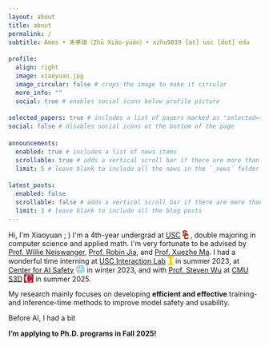 ```yaml
---
layout: about
title: about
permalink: /
subtitle: Amos • 朱孝缘（Zhū Xiào-yuán）• xzhu9839 [at] usc [dot] edu

profile:
  align: right
  image: xiaoyuan.jpg
  image_circular: false # crops the image to make it circular
  more_info: ""
  social: true # enables social icons below profile picture

selected_papers: true # includes a list of papers marked as "selected={true}"
social: false # disables social icons at the bottom of the page

announcements:
  enabled: true # includes a list of news items
  scrollable: true # adds a vertical scroll bar if there are more than 3 news items
  limit: 5 # leave blank to include all the news in the `_news` folder

latest_posts:
  enabled: false
  scrollable: false # adds a vertical scroll bar if there are more than 3 new posts items
  limit: 3 # leave blank to include all the blog posts
---
```

Hi, I'm Xiaoyuan ; ) I'm a 4th-year undergrad at [USC](https://www.usc.edu/)<img src="/assets/img/usc.svg" alt="USC logo" style="height:1.3em; vertical-align:-0.2em; margin-left:0.25em;" /> , double majoring in computer science and applied math. I'm very fortunate to be advised by [Prof. Willie Neiswanger](https://willieneis.github.io/), [Prof. Robin Jia](https://robinjia.github.io/), and [Prof. Xuezhe Ma](https://xuezhemax.github.io/). I had a wonderful time interning at [USC Interaction Lab](https://uscinteractionlab.web.app/)<img src="/assets/img/interaction_lab.png" alt="Interaction Lab logo" style="height:1.25em; vertical-align:-0.2em; margin-left:0.25em;" /> in summer 2023, at [Center for AI Safety](https://safe.ai/)<img src="/assets/img/cais_logo.png" alt="CAIS logo" style="height:1.25em; vertical-align:-0.2em; margin-left:0.25em;" /> in winter 2023, and with [Prof. Steven Wu](https://zstevenwu.com/) at [CMU S3D](https://s3d.cmu.edu/)<img src="/assets/img/cmu_red_simple.png" alt="CMU logo" style="height:1.25em; vertical-align:-0.2em; margin-left:0.25em;" /> in summer 2025.

My research mainly focuses on developing **efficient and effective** training- and inference-time methods to improve model safety and usability. 

Before AI, I had a bit 

**I’m applying to Ph.D. programs in Fall 2025!**
